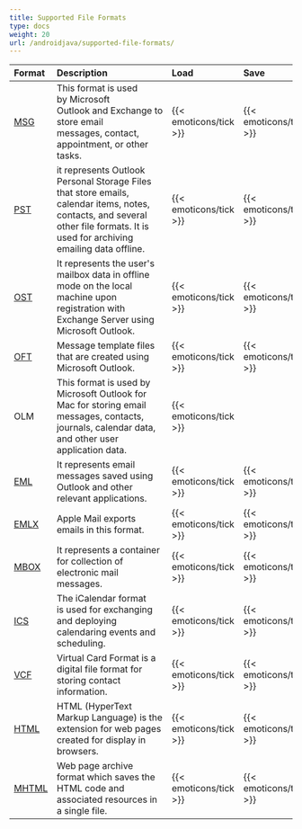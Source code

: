 ```yaml
---
title: Supported File Formats
type: docs
weight: 20
url: /androidjava/supported-file-formats/
---
```



|**Format**|**Description**|**Load**|**Save**|
| :- | :- | :- | :- |
|[MSG](https://wiki.fileformat.com/email/msg/)|This format is used by Microsoft Outlook and Exchange to store email messages, contact, appointment, or other tasks.|{{< emoticons/tick >}}|{{< emoticons/tick >}}|
|[PST](https://wiki.fileformat.com/email/pst/)|it represents Outlook Personal Storage Files that store emails, calendar items, notes, contacts, and several other file formats. It is used for archiving emailing data offline.|{{< emoticons/tick >}}|{{< emoticons/tick >}}|
|[OST](https://wiki.fileformat.com/email/ost/)|It represents the user's mailbox data in offline mode on the local machine upon registration with Exchange Server using Microsoft Outlook.|{{< emoticons/tick >}}|{{< emoticons/tick >}}|
|[OFT](https://wiki.fileformat.com/email/oft/)|Message template files that are created using Microsoft Outlook.|{{< emoticons/tick >}}|{{< emoticons/tick >}}|
|OLM|This format is used by Microsoft Outlook for Mac for storing email messages, contacts, journals, calendar data, and other user application data.|{{< emoticons/tick >}}| |
|[EML](https://wiki.fileformat.com/email/eml/)|It represents email messages saved using Outlook and other relevant applications.|{{< emoticons/tick >}}|{{< emoticons/tick >}}|
|[EMLX](https://wiki.fileformat.com/email/emlx/)|Apple Mail exports emails in this format.|{{< emoticons/tick >}}|{{< emoticons/tick >}}|
|[MBOX](https://wiki.fileformat.com/email/mbox/)|It represents a container for collection of electronic mail messages.|{{< emoticons/tick >}}|{{< emoticons/tick >}}|
|[ICS](https://wiki.fileformat.com/email/ics/)|The iCalendar format is used for exchanging and deploying calendaring events and scheduling.|{{< emoticons/tick >}}|{{< emoticons/tick >}}|
|[VCF](https://wiki.fileformat.com/email/vcf/)|Virtual Card Format is a digital file format for storing contact information.|{{< emoticons/tick >}}|{{< emoticons/tick >}}|
|[HTML](https://wiki.fileformat.com/web/html/)|HTML (HyperText Markup Language) is the extension for web pages created for display in browsers.|{{< emoticons/tick >}}|{{< emoticons/tick >}}|
|[MHTML](https://wiki.fileformat.com/web/mhtml/)|Web page archive format which saves the HTML code and associated resources in a single file.|{{< emoticons/tick >}}|{{< emoticons/tick >}}|

